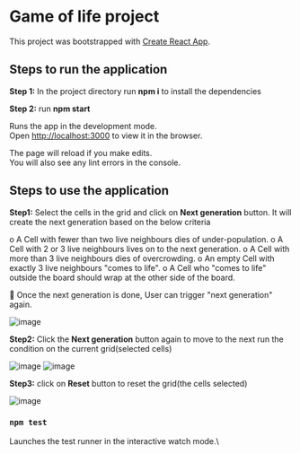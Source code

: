 # Game of life project

This project was bootstrapped with [Create React App](https://github.com/facebook/create-react-app).

## Steps to run the application

**Step 1:** In the project directory run **npm i** to install the dependencies

**Step 2:**  run **npm start**

Runs the app in the development mode.\
Open [http://localhost:3000](http://localhost:3000) to view it in the browser.

The page will reload if you make edits.\
You will also see any lint errors in the console.

## Steps to use the application
**Step1:** Select the cells in the grid and click on **Next generation** button. It will create the next generation based on the below criteria

o A Cell with fewer than two live neighbours dies of under-population.
o A Cell with 2 or 3 live neighbours lives on to the next generation.
o A Cell with more than 3 live neighbours dies of overcrowding.
o An empty Cell with exactly 3 live neighbours &quot;comes to life&quot;.
o A Cell who &quot;comes to life&quot; outside the board should wrap at the other side of the
board.

 Once the next generation is done, User can trigger &quot;next generation&quot; again.


![image](https://user-images.githubusercontent.com/11869506/131240892-864b518d-2a2e-47dd-8f4d-6a717f26c9f4.png)



**Step2:** Click the **Next generation** button again to move to the next run the condition on the current grid(selected cells)

![image](https://user-images.githubusercontent.com/11869506/131240905-ad35cc1c-6426-4b18-8658-fc5a05ab5ec7.png)
![image](https://user-images.githubusercontent.com/11869506/131240914-14fc703c-bdef-4e30-9e87-c8c0d33fa950.png)



**Step3:** click on **Reset** button to reset the grid(the cells selected)

![image](https://user-images.githubusercontent.com/11869506/131240853-836d4fa1-5954-4316-995b-606fa69b0f8f.png)


### `npm test`

Launches the test runner in the interactive watch mode.\


